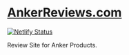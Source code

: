 # [AnkerReviews.com](https://www.ankerreviews.com/)

[![Netlify Status](https://api.netlify.com/api/v1/badges/c89c5808-7f6e-489f-8c29-9eb0d88cacce/deploy-status)](https://app.netlify.com/sites/frosty-murdock-197184/deploys)

Review Site for Anker Products.
